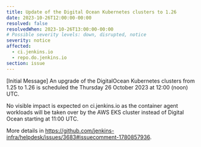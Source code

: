```yaml
---
title: Update of the Digital Ocean Kubernetes clusters to 1.26
date: 2023-10-26T12:00:00-00:00
resolved: false
resolvedWhen: 2023-10-26T13:00:00-00:00
# Possible severity levels: down, disrupted, notice
severity: notice
affected:
  - ci.jenkins.io
  - repo.do.jenkins.io
section: issue
---
```


<!--
[Final Message]
The operation finished at 13:00 UTC.
-->

[Initial Message]
An upgrade of the DigitalOcean Kubernetes clusters from 1.25 to 1.26 is scheduled the Thursday 26 October 2023 at 12:00 (noon) UTC.

No visible impact is expected on ci.jenkins.io as the container agent workloads will be taken over by the AWS EKS cluster instead of Digital Ocean starting at 11:00 UTC.

More details in <https://github.com/jenkins-infra/helpdesk/issues/3683#issuecomment-1780857936>.
